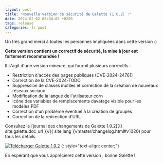 ```yaml
---
layout: post
title: "Nouvelle version de sécurité de Galette (1.0.2) !"
date: 2024-02-02 08:34:02 +0200
tags: release
categories: fr post
---
```


Un très grand merci à toutes les personnes impliquées dans cette version :)

**Cette version contient un correctif de sécurité, la mise à jour est fortement recommandée !**

Il s'agit d'une version mineure, qui fournit plusieurs correctifs :

- Restriction d'accès des pages publiques (CVE-2024-24761)
- Correction de la CVE-2024-TODO
- Suppression de classes inutiles et correction de la création de nouveaux réseaux sociaux
- Modification de la langue de l'utilisateur corn 
- Icône des variables de remplacements davatage visible pour les modèles PDF
- Correction d'un problème éventuel à la création de groupes
- Correction de la redirection d'URL 

Consultez le [journal des changements de Galette 1.0.2]({{ site.galette.doc_url }}/{{ site.lang }}/master/changelog.html#v1020) pour tous les détails.

[![Télécharger Galette 1.0.2](https://img.shields.io/badge/1.0.2-Télécharger_Galette-ffb619.svg?logo=php&logoColor=white&style=for-the-badge)](https://download.tuxfamily.org/galette/galette-1.0.2.tar.bz2)
{: style="text-align: center;"}

En espérant que vous apprécierez cette version ; bonne Galette !
